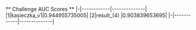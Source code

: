 ** Challenge AUC Scores **
|-|------------|--------------|
|1|kasieczka_v1|0.944955735005| 
|2|result_(4)  |0.903839653695| 
|-|------------|--------------|
